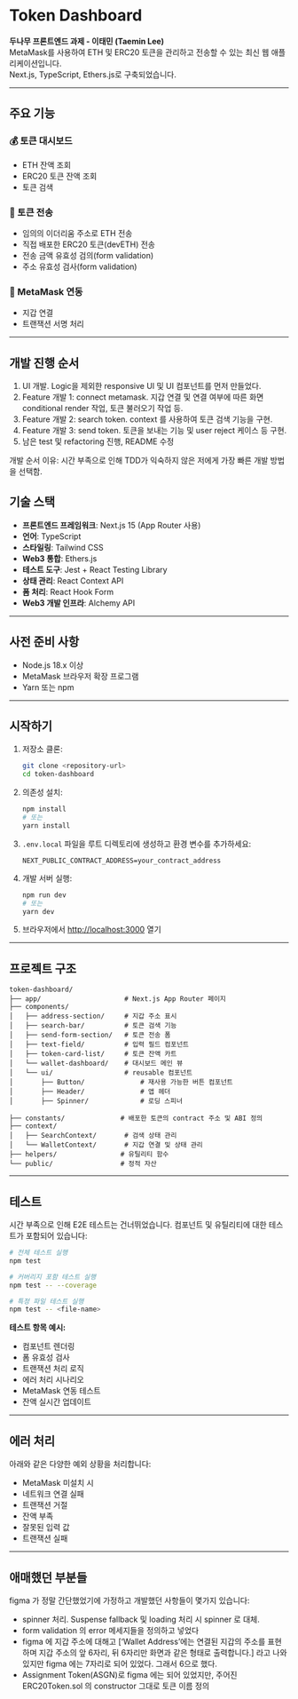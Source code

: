 # Token Dashboard

**두나무 프론트엔드 과제 - 이태민 (Taemin Lee)**  
MetaMask를 사용하여 ETH 및 ERC20 토큰을 관리하고 전송할 수 있는 최신 웹 애플리케이션입니다.  
Next.js, TypeScript, Ethers.js로 구축되었습니다.

---

## 주요 기능

### 💰 토큰 대시보드

- ETH 잔액 조회
- ERC20 토큰 잔액 조회
- 토큰 검색

### 💸 토큰 전송

- 임의의 이더리움 주소로 ETH 전송
- 직접 배포한 ERC20 토큰(devETH) 전송
- 전송 금액 유효성 검의(form validation)
- 주소 유효성 검사(form validation)

### 🦊 MetaMask 연동

- 지갑 연결
- 트랜잭션 서명 처리

---

## 개발 진행 순서

1. UI 개발. Logic을 제외한 responsive UI 및 UI 컴포넌트를 먼저 만들었다.
2. Feature 개발 1: connect metamask. 지갑 연결 및 연결 여부에 따른 화면 conditional render 작업, 토큰 불러오기 작업 등.
3. Feature 개발 2: search token. context 를 사용하여 토큰 검색 기능을 구현.
4. Feature 개발 3: send token. 토큰을 보내는 기능 및 user reject 케이스 등 구현.
5. 남은 test 및 refactoring 진행, README 수정

개발 순서 이유: 시간 부족으로 인해 TDD가 익숙하지 않은 저에게 가장 빠른 개발 방법을 선택함.

## 기술 스택

- **프론트엔드 프레임워크**: Next.js 15 (App Router 사용)
- **언어**: TypeScript
- **스타일링**: Tailwind CSS
- **Web3 통합**: Ethers.js
- **테스트 도구**: Jest + React Testing Library
- **상태 관리**: React Context API
- **폼 처리**: React Hook Form
- **Web3 개발 인프라**: Alchemy API

---

## 사전 준비 사항

- Node.js 18.x 이상
- MetaMask 브라우저 확장 프로그램
- Yarn 또는 npm

---

## 시작하기

1. 저장소 클론:

   ```bash
   git clone <repository-url>
   cd token-dashboard
   ```

2. 의존성 설치:

   ```bash
   npm install
   # 또는
   yarn install
   ```

3. `.env.local` 파일을 루트 디렉토리에 생성하고 환경 변수를 추가하세요:

   ```env
   NEXT_PUBLIC_CONTRACT_ADDRESS=your_contract_address
   ```

4. 개발 서버 실행:

   ```bash
   npm run dev
   # 또는
   yarn dev
   ```

5. 브라우저에서 [http://localhost:3000](http://localhost:3000) 열기

---

## 프로젝트 구조

```
token-dashboard/
├── app/                     # Next.js App Router 페이지
├── components/
│   ├── address-section/     # 지갑 주소 표시
│   ├── search-bar/          # 토큰 검색 기능
│   ├── send-form-section/   # 토큰 전송 폼
│   ├── text-field/          # 입력 필드 컴포넌트
│   ├── token-card-list/     # 토큰 잔액 카트
│   └── wallet-dashboard/    # 대시보드 메인 뷰
│   └── ui/                  # reusable 컴포넌트
│       ├── Button/              # 재사용 가능한 버튼 컴포넌트
│       ├── Header/              # 앱 헤더
│       ├── Spinner/             # 로딩 스피너

├── constants/              # 배포한 토큰의 contract 주소 및 ABI 정의
├── context/
│   ├── SearchContext/       # 검색 상태 관리
│   └── WalletContext/       # 지갑 연결 및 상태 관리
├── helpers/                # 유틸리티 함수
└── public/                 # 정적 자산
```

---

## 테스트
시간 부족으로 인해 E2E 테스트는 건너뛰었습니다.
컴포넌트 및 유틸리티에 대한 테스트가 포함되어 있습니다:

```bash
# 전체 테스트 실행
npm test

# 커버리지 포함 테스트 실행
npm test -- --coverage

# 특정 파일 테스트 실행
npm test -- <file-name>
```

**테스트 항목 예시:**

- 컴포넌트 렌더링
- 폼 유효성 검사
- 트랜잭션 처리 로직
- 에러 처리 시나리오
- MetaMask 연동 테스트
- 잔액 실시간 업데이트

---

## 에러 처리

아래와 같은 다양한 예외 상황을 처리합니다:

- MetaMask 미설치 시
- 네트워크 연결 실패
- 트랜잭션 거절
- 잔액 부족
- 잘못된 입력 값
- 트랜잭션 실패

---

## 애매했던 부분들

figma 가 정말 간단했었기에 가정하고 개발했던 사항들이 몇가지 있습니다:

- spinner 처리. Suspense fallback 및 loading 처리 시 spinner 로 대체.
- form validation 의 error 메세지들을 정의하고 넣었다
- figma 에 지갑 주소에 대해고 [‘Wallet Address’에는 연결된 지갑의 주소를 표현하며 지갑 주소의 앞 6자리, 뒤 6자리만 화면과 같은 형태로 출력합니다.] 라고 나와 있지만 figma 에는 7자리로 되어 있었다. 그래서 6으로 했다.
- Assignment Token(ASGN)로 figma 에는 되어 있었지만, 주어진 ERC20Token.sol 의 constructor 그대로 토큰 이름 정의

